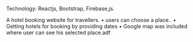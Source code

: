 Technology: Reactjs, Bootstrap, Firebase,js.

A hotel booking website for travellers. • users can choose a place.. • Getting hotels for booking by providing dates • Google map was included where user can see his selected place.adf